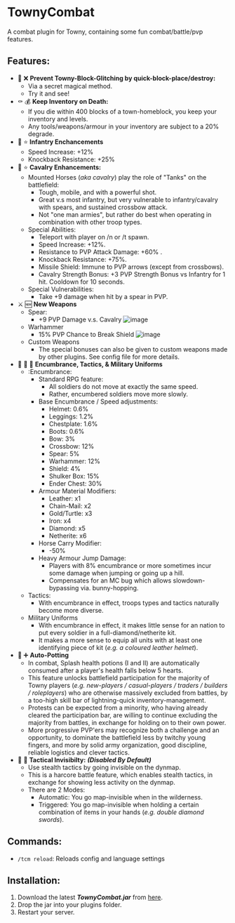 # TownyCombat
A combat plugin for Towny, containing some fun combat/battle/pvp features.

## Features:
- :snake: :x: **Prevent Towny-Block-Glitching by quick-block-place/destroy:**
  - Via a secret magical method.
  - Try it and see!
- :coffin: :moneybag: **Keep Inventory on Death:**
  - If you die within 400 blocks of a town-homeblock, you keep your inventory and levels.
  - Any tools/weapons/armour in your inventory are subject to a 20% degrade.
- :guard: :star: **Infantry Enchancements**
  - Speed Increase: +12%
  - Knockback Resistance: +25%
- :horse: :star: **Cavalry Enhancements:**
  - Mounted Horses (*aka cavalry*) play the role of "Tanks" on the battlefield:
    - Tough, mobile, and with a powerful shot. 
    - Great v.s most infantry, but very vulnerable to infantry/cavalry with spears, and sustained crossbow attack.
    - Not "one man armies", but rather do best when operating in combination with other troop types.
  - Special Abilities:
    - Teleport with player on /n or /t spawn.
    - Speed Increase: +12%.
    - Resistance to PVP Attack Damage: +60% .
    - Knockback Resistance: +75%.
    - Missile Shield: Immune to PVP arrows (except from crossbows).
    - Cavalry Strength Bonus: +3 PVP Strength Bonus vs Infantry for 1 hit. Cooldown for 10 seconds.
  - Special Vulnerabilities:
    - Take +9 damage when hit by a spear in PVP.
- :crossed_swords: :new: **New Weapons**
  - Spear:
    - +9 PVP Damage v.s. Cavalry
    ![image](https://user-images.githubusercontent.com/50219223/162958194-a7ecd2ae-c880-49be-afb9-6838d21e2a4d.png)
  - Warhammer
    - 15% PVP Chance to Break Shield
    ![image](https://user-images.githubusercontent.com/50219223/162962278-0a172a1c-3f6f-4299-89bc-b92700c2b288.png)
  - Custom Weapons
    - The special bonuses can also be given to custom weapons made by other plugins. See config file for more details.
- :left_luggage: :brain: :shirt: **Encumbrance, Tactics, & Military Uniforms**
  - :Encumbrance:
    - Standard RPG feature:
      - All soldiers do not move at exactly the same speed.
      - Rather, encumbered soldiers move more slowly.
    - Base Encumbrance / Speed adjustments:
      - Helmet: 0.6%
      - Leggings: 1.2%
      - Chestplate: 1.6%
      - Boots: 0.6%
      - Bow: 3%
      - Crossbow: 12%
      - Spear: 5%
      - Warhammer: 12%
      - Shield: 4%
      - Shulker Box: 15%
      - Ender Chest: 30%
    - Armour Material Modifiers:
      - Leather: x1
      - Chain-Mail: x2
      - Gold/Turtle: x3
      - Iron: x4
      - Diamond: x5
      - Netherite: x6
    - Horse Carry Modifier:
      - -50%
    - Heavy Armour Jump Damage:
      - Players with 8% encumbrance or more sometimes incur some damage when jumping or going up a hill.
      - Compensates for an MC bug which allows slowdown-bypassing via. bunny-hopping.
  - Tactics:
    - With encumbrance in effect, troops types and tactics naturally become more diverse.
  - Military Uniforms
    - With encumbrance in effect, it makes little sense for an nation to put every soldier in a full-diamond/netherite kit.
    - It makes a more sense to equip all units with at least one identifying piece of kit (*e.g. a coloured leather helmet*).
- :sparkling_heart: :heavy_plus_sign: **Auto-Potting**
  - In combat, Splash health potions (I and II) are automatically consumed after a player's health falls below 5 hearts.
  - This feature unlocks battlefield participation for the majority of Towny players (*e.g. new-players / casual-players / traders / builders / roleplayers*) who are otherwise massively excluded from battles, by a too-high skill bar of lightning-quick inventory-management.
  - Protests can be expected from a minority, who having already cleared the participation bar, are willing to continue excluding the majority from battles, in exchange for holding on to their own power.	
  - More progressive PVP'ers may recognize both a challenge and an opportunity, to dominate the battlefield less by twitchy young fingers, and more by solid army organization, good discipline, reliable logistics and clever tactics.
- :bust_in_silhouette: :footprints: **Tactical Invisibilty:** ***(Disabled By Default)***
  - Use stealth tactics by going invisible on the dynmap.
  - This is a harcore battle feature, which enables stealth tactics, in exchange for showing less activity on the dynmap.
  - There are 2 Modes:
    - Automatic: You go map-invisible when in the wilderness.
    - Triggered: You go map-invisible when holding a certain combination of items in your hands (*e.g. double diamond swords*).  
 
## Commands:
- ```/tcm reload```: Reloads config and language settings

## Installation:
1. Download the latest ***TownyCombat.jar*** from [here](https://github.com/TownyAdvanced/TownyCombat/releases).
2. Drop the jar into your plugins folder.
3. Restart your server.
